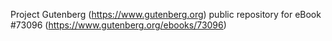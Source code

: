 Project Gutenberg (https://www.gutenberg.org) public repository
for eBook #73096 (https://www.gutenberg.org/ebooks/73096)
